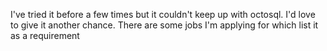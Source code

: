 I've tried it before a few times but it couldn't keep up with octosql. I'd love to give it another chance. There are some jobs I'm applying for which list it as a requirement
